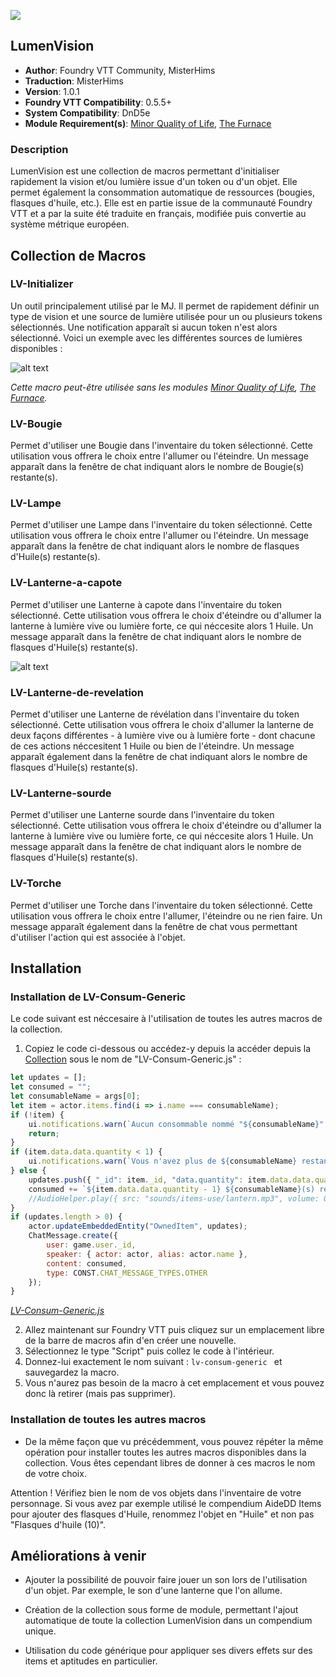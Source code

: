 ![](https://img.shields.io/badge/Foundry-v0.5.5-informational)
## LumenVision

* **Author**: Foundry VTT Community, MisterHims
* **Traduction**: MisterHims
* **Version**: 1.0.1
* **Foundry VTT Compatibility**: 0.5.5+
* **System Compatibility**: DnD5e
* **Module Requirement(s)**: [Minor Quality of Life](https://gitlab.com/tposney/minor-qol/tree/master), [The Furnace](https://github.com/kakaroto/fvtt-module-furnace)

### Description
LumenVision est une collection de macros permettant d'initialiser rapidement la vision et/ou lumière issue d'un token ou d'un objet. Elle permet également la consommation automatique de ressources (bougies, flasques d'huile, etc.). Elle est en partie issue de la communauté Foundry VTT et a par la suite été traduite en français, modifiée puis convertie au système métrique européen.

## Collection de Macros

### LV-Initializer
Un outil principalement utilisé par le MJ. Il permet de rapidement définir un type de vision et une source de lumière utilisée pour un ou plusieurs tokens sélectionnés. Une notification apparaît si aucun token n'est alors sélectionné. Voici un exemple avec les différentes sources de lumières disponibles :

![alt text](https://github.com/MisterHims/FoundryVTT/blob/master/ScriptMacros/LumenVision/FR/images/dem_01.gif)

*Cette macro peut-être utilisée sans les modules [Minor Quality of Life](https://gitlab.com/tposney/minor-qol/tree/master), [The Furnace](https://github.com/kakaroto/fvtt-module-furnace).*

### LV-Bougie
Permet d'utiliser une Bougie dans l'inventaire du token sélectionné. Cette utilisation vous offrera le choix entre l'allumer ou l'éteindre. Un message apparaît dans la fenêtre de chat indiquant alors le nombre de Bougie(s) restante(s).

### LV-Lampe
Permet d'utiliser une Lampe dans l'inventaire du token sélectionné. Cette utilisation vous offrera le choix entre l'allumer ou l'éteindre. Un message apparaît dans la fenêtre de chat indiquant alors le nombre de flasques d'Huile(s) restante(s).

### LV-Lanterne-a-capote
Permet d'utiliser une Lanterne à capote dans l'inventaire du token sélectionné. Cette utilisation vous offrera le choix d'éteindre ou d'allumer la lanterne à lumière vive ou lumière forte, ce qui néccesite alors 1 Huile. Un message apparaît dans la fenêtre de chat indiquant alors le nombre de flasques d'Huile(s) restante(s).

![alt text](https://github.com/MisterHims/FoundryVTT/blob/master/ScriptMacros/LumenVision/FR/images/dem_02.gif)

### LV-Lanterne-de-revelation
Permet d'utiliser une Lanterne de révélation dans l'inventaire du token sélectionné. Cette utilisation vous offrera le choix d'allumer la lanterne de deux façons différentes - à lumière vive ou à lumière forte - dont chacune de ces actions néccesitent 1 Huile ou bien de l'éteindre. Un message apparaît également dans la fenêtre de chat indiquant alors le nombre de flasques d'Huile(s) restante(s).

### LV-Lanterne-sourde
Permet d'utiliser une Lanterne sourde dans l'inventaire du token sélectionné. Cette utilisation vous offrera le choix d'éteindre ou d'allumer la lanterne à lumière vive ou lumière forte, ce qui néccesite alors 1 Huile. Un message apparaît dans la fenêtre de chat indiquant alors le nombre de flasques d'Huile(s) restante(s).

### LV-Torche

Permet d'utiliser une Torche dans l'inventaire du token sélectionné. Cette utilisation vous offrera le choix entre l'allumer, l'éteindre ou ne rien faire. Un message apparaît également dans la fenêtre de chat vous permettant d'utiliser l'action qui est associée à l'objet.

## Installation
### Installation de LV-Consum-Generic

Le code suivant est néccesaire à l'utilisation de toutes les autres macros de la collection.

1. Copiez le code ci-dessous ou accédez-y depuis la accéder depuis la [Collection](https://github.com/MisterHims/FoundryVTT/blob/master/ScriptMacros/LumenVision/FR/Collection/LV-Consum-Generic.js) sous le nom de "LV-Consum-Generic.js" :
```javascript
let updates = [];
let consumed = "";
let consumableName = args[0];
let item = actor.items.find(i => i.name === consumableName);
if (!item) {
    ui.notifications.warn(`Aucun consommable nommé "${consumableName}" n'a été trouvé`);
    return;
}
if (item.data.data.quantity < 1) {
    ui.notifications.warn(`Vous n'avez plus de ${consumableName} restante(s)`);
} else {
    updates.push({ "_id": item._id, "data.quantity": item.data.data.quantity - 1 });
    consumed += `${item.data.data.quantity - 1} ${consumableName}(s) restante(s)<br>`;
    //AudioHelper.play({ src: "sounds/items-use/lantern.mp3", volume: 0.8, autoplay: true, loop: false }, true);
}
if (updates.length > 0) {
    actor.updateEmbeddedEntity("OwnedItem", updates);
    ChatMessage.create({
        user: game.user._id,
        speaker: { actor: actor, alias: actor.name },
        content: consumed,
        type: CONST.CHAT_MESSAGE_TYPES.OTHER
    });
}
```
*[LV-Consum-Generic.js](https://github.com/MisterHims/FoundryVTT/blob/master/ScriptMacros/LumenVision/FR/Collection/LV-Consum-Generic.js)*

2. Allez maintenant sur Foundry VTT puis cliquez sur un emplacement libre de la barre de macros afin d'en créer une nouvelle.
3. Sélectionnez le type "Script" puis collez le code à l'intérieur.
4. Donnez-lui exactement le nom suivant : ```lv-consum-generic ``` et sauvegardez la macro.
5. Vous n'aurez pas besoin de la macro à cet emplacement et vous pouvez donc là retirer (mais pas supprimer).

### Installation de toutes les autres macros

* De la même façon que vu précédemment, vous pouvez répéter la même opération pour installer toutes les autres macros disponibles dans la collection. Vous êtes cependant libres de donner à ces macros le nom de votre choix.

Attention ! Vérifiez bien le nom de vos objets dans l'inventaire de votre personnage. Si vous avez par exemple utilisé le compendium AideDD Items pour ajouter des flasques d'Huile, renommez l'objet en "Huile" et non pas "Flasques d'huile (10)".

## Améliorations à venir

* Ajouter la possibilité de pouvoir faire jouer un son lors de l'utilisation d'un objet. Par exemple, le son d'une lanterne que l'on allume.

* Création de la collection sous forme de module, permettant l'ajout automatique de toute la collection LumenVision dans un compendium unique.

* Utilisation du code générique pour appliquer ses divers effets sur des items et aptitudes en particulier.
